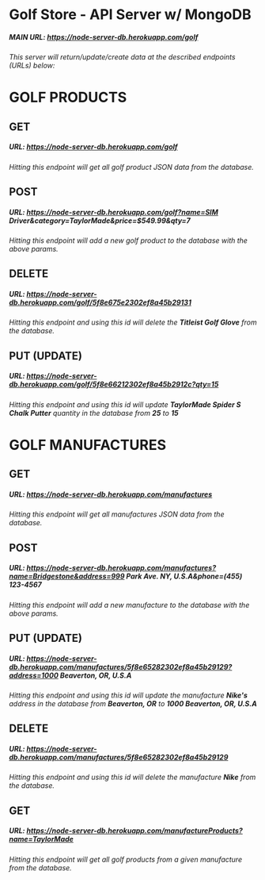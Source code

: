 # Golf Store - API Server w/ MongoDB 
##### MAIN URL: https://node-server-db.herokuapp.com/golf
*This server will return/update/create data at the described endpoints (URLs) below:*

# GOLF PRODUCTS

## GET
##### URL: https://node-server-db.herokuapp.com/golf
*Hitting this endpoint will get all golf product JSON data from the database.*

## POST
##### URL: https://node-server-db.herokuapp.com/golf?name=SIM Driver&category=TaylorMade&price=$549.99&qty=7
*Hitting this endpoint will add a new golf product to the database with the above params.*

## DELETE
##### URL: https://node-server-db.herokuapp.com/golf/5f8e675e2302ef8a45b29131
*Hitting this endpoint and using this id will delete the ***Titleist Golf Glove*** from the database.*

## PUT (UPDATE)
##### URL: https://node-server-db.herokuapp.com/golf/5f8e66212302ef8a45b2912c?qty=15
*Hitting this endpoint and using this id will update ***TaylorMade Spider S Chalk Putter*** quantity in the database from
 ***25*** to ***15****
 
# GOLF MANUFACTURES

## GET
##### URL: https://node-server-db.herokuapp.com/manufactures
*Hitting this endpoint will get all manufactures JSON data from the database.*

## POST
##### URL: https://node-server-db.herokuapp.com/manufactures?name=Bridgestone&address=999 Park Ave. NY, U.S.A&phone=(455) 123-4567
*Hitting this endpoint will add a new manufacture to the database with the above params.*

## PUT (UPDATE)
##### URL: https://node-server-db.herokuapp.com/manufactures/5f8e65282302ef8a45b29129?address=1000 Beaverton, OR, U.S.A
*Hitting this endpoint and using this id will update the manufacture ***Nike's*** address in the database from
 ***Beaverton, OR*** to ***1000 Beaverton, OR, U.S.A****
 
## DELETE
##### URL: https://node-server-db.herokuapp.com/manufactures/5f8e65282302ef8a45b29129
*Hitting this endpoint and using this id will delete the manufacture ***Nike*** from the database.*

## GET
##### URL: https://node-server-db.herokuapp.com/manufactureProducts?name=TaylorMade
*Hitting this endpoint will get all golf products from a given manufacture from the database.*